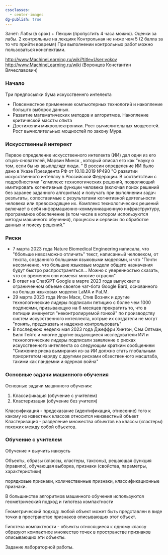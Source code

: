 ```yaml
---
cssclasses:
  - center-images
dg-publish: true
---
```

Зачет: Лабы (в срок) + Лекции (пропустить 4 часа можно). Оценки за лабы. 2 контрольные на лекциях
Контрольная не ниже чем 5 (2 балла за то что прийти вовремя)
При выполнении контрольных работ можно пользоваться конспектами.

http://www.MachineLearning.ru/wiki?title=User:vokov
http://www.MachineLearning.ru/wiki (Воронцов Константин Вячеславович)

### Начало
Три предпосылки бума искусственнго интелекта
- Повсеместное применение компьютерных технологий и накопление больштх выборок данных.
- Развитие математических методов и алгоритмов. Накопление критической массты опыта
- Достижения микроэлектроники. Рост вычислительных мощеостей. Рост вычислительных мощностей по закону Мура.
### Искусственный интерект
Первое определение искусственного интелекта (ИИ) дал одни из его отцов-снователей, Марвин Минск , который описал его как "науку о том, если бы их ввыплдгядт люди. "
В россии определение ИИ было дано в Указе Президента РФ от 10.10.2019 №490 "О развитии искусственного интеллку в Российской Федерации. В соответствии с подробностями "клмплекс технологических решений, позволяющий имитировать когнитивные функции человека (включая поиск решений без заранее заданного алгоритма) и получать при выполнении задач резльтаты, сопоставимые с результатами когнитивной деятельности человека или превосходящее их. Комплекс технологических решений включает в себя информационно-коммуникационную инфраструктуру, программное обеспечение (в том числе в котором используются методы машинного обучения), процессы и сервисы по обработке данных и поиску решений."

### Риски
- 7 марта 2023 года Nature Biomedical Engineering написала, что "ббольше невозможно отличить" текст, написанный человеком, от текста, созданного большими языковыми моделями, и что "Почти несомненно, что большие языковые модели общего назначения будут быстро распространяться... Можно с уверенностью сказать, что со временем сни изменят многие отрасли"
- В ответ на ChatGPT Google в марте 2023 года выпускает в ограниченном объеме своегое чат-бота Google Bard, основанного на большх языковых моделях LaMA и PaLM.
- 29 марта 2023 года Илон Маск, Стив Возняк и другие технологические лидеры подписали петицию с более чем 1000 подписями, призывающую на 6 месяцев прекратить то, что в петиции именуется "неконтролируемой гонкой" по производству систем искусственного интеллекта, котрые их создатели не могут "понять, предсказать и надежно контрольровать"
- В последнюю неделю мая 2023 года Джеффри Хинтон, Сэм Олтман, Билл Гейтс и многие другие выдающиеся исследователи ИИ и технологические лидеры подписали заявление о рисках искусственного интеллекта со следующим кратким сообщением "Снижение риска вымирания из-за ИИ должно стать глобальным приоритетом наряду с другими рисками обзественного масштаба, такими как пандемии и ядерная война"

### Основные задачи машинного обучения
Основные задачи машинного обучения:
1) Классификация (обучение с учителем)
2) Кластеризация (обучение без учителя)

Классификация - предсказание (идентификация, отнесение) того к какому из известных классов относится неизвестный объект
Кластеризация - разделение множества объектов на классы (кластеры) похожих между собой объектов.

### Обучение с учителем

Обучение $\neq$ выучить наизусть

Объекты, образы (классы, кластеры, таксоны), решающая функция (правило), обучающая выборка, признаки (свойства, параметры, характеристики)

порядковые признаки, количественные признаки, классификационные признаки.

В большинстве алгоритмов машинного обучения используются геометрический подход и гипотеза компактности

Геометрический подход: любой объект может быть представлен  в виде точки в пространстве признаков описывающих этот объект.

Гипотеза компактности - объекты относящиеся к одному классу образуют компактное множество точек в пространстве признаков описывающих эти объекты.

Задание лабораторной работы.